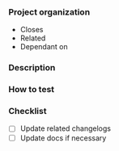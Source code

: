 ### Project organization

- Closes <!-- add link to issue that this PR fixes if any -->
- Related <!-- add link to related issue if any -->
- Dependant on <!-- add link to dependant PR if any -->

### Description

<!-- A concise description of what this PR is fixing or adding -->

### How to test

<!-- A concise explanation how to test this PR with links -->

### Checklist

- [ ] Update related changelogs <!-- Check [root's CHANGELOG.md](/CHANGELOG.md) to access the right changelogs -->
- [ ] Update docs if necessary
